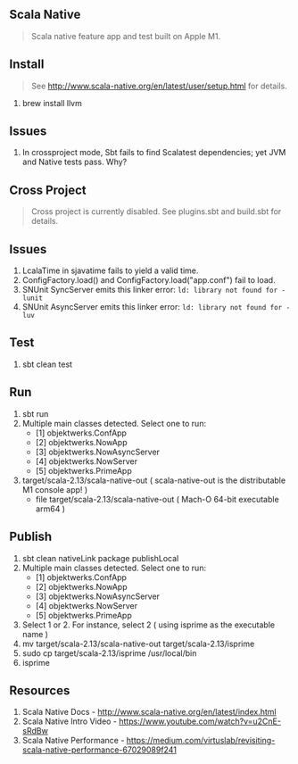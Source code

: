 Scala Native
------------
>Scala native feature app and test built on Apple M1.

Install
-------
>See http://www.scala-native.org/en/latest/user/setup.html for details.
1. brew install llvm

Issues
------
1. In crossproject mode, Sbt fails to find Scalatest dependencies; yet JVM and Native tests pass. Why?

Cross Project
-------------
>Cross project is currently disabled. See plugins.sbt and build.sbt for details.

Issues
------
1. LcalaTime in sjavatime fails to yield a valid time.
2. ConfigFactory.load() and ConfigFactory.load("app.conf") fail to load.
3. SNUnit SyncServer emits this linker error: ```ld: library not found for -lunit```
4. SNUnit AsyncServer emits this linker error: ```ld: library not found for -luv```

Test
----
1. sbt clean test

Run
---
1. sbt run
2. Multiple main classes detected. Select one to run:
   * [1] objektwerks.ConfApp
   * [2] objektwerks.NowApp
   * [3] objektwerks.NowAsyncServer
   * [4] objektwerks.NowServer
   * [5] objektwerks.PrimeApp
3. target/scala-2.13/scala-native-out  ( scala-native-out is the distributable M1 console app! )
    * file target/scala-2.13/scala-native-out ( Mach-O 64-bit executable arm64 )

Publish
-------
1. sbt clean nativeLink package publishLocal
2. Multiple main classes detected. Select one to run:
   * [1] objektwerks.ConfApp
   * [2] objektwerks.NowApp
   * [3] objektwerks.NowAsyncServer
   * [4] objektwerks.NowServer
   * [5] objektwerks.PrimeApp
3. Select 1 or 2. For instance, select 2 ( using isprime as the executable name )
4. mv target/scala-2.13/scala-native-out target/scala-2.13/isprime
5. sudo cp target/scala-2.13/isprime /usr/local/bin
6. isprime

Resources
---------
1. Scala Native Docs - http://www.scala-native.org/en/latest/index.html
2. Scala Native Intro Video - https://www.youtube.com/watch?v=u2CnE-sRdBw
3. Scala Native Performance - https://medium.com/virtuslab/revisiting-scala-native-performance-67029089f241